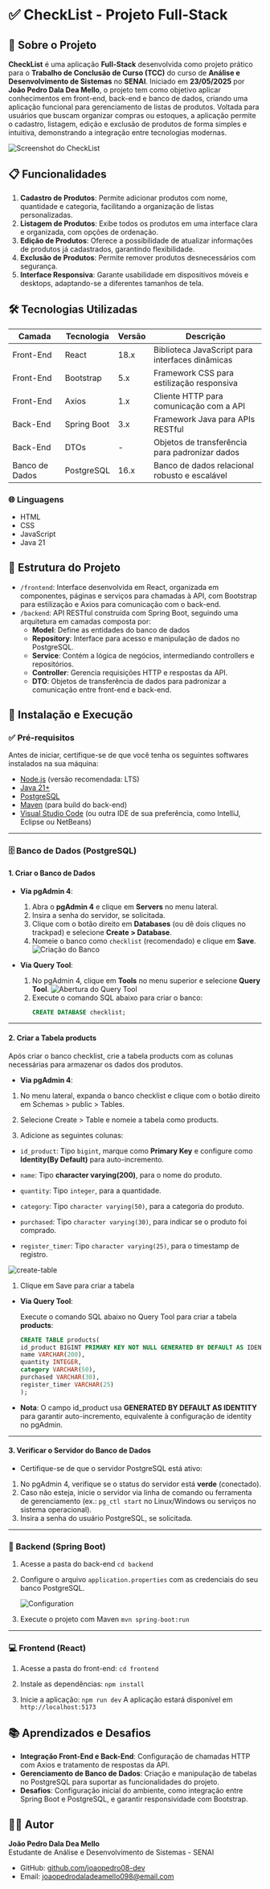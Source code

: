 # ✅ CheckList - Projeto Full-Stack

## 📌 Sobre o Projeto

**CheckList** é uma aplicação **Full-Stack** desenvolvida como projeto prático para o **Trabalho de Conclusão de Curso (TCC)** do curso de **Análise e Desenvolvimento de Sistemas** no **SENAI**. Iniciado em **23/05/2025** por **João Pedro Dala Dea Mello**, o projeto tem como objetivo aplicar conhecimentos em front-end, back-end e banco de dados, criando uma aplicação funcional para gerenciamento de listas de produtos. Voltada para usuários que buscam organizar compras ou estoques, a aplicação permite o cadastro, listagem, edição e exclusão de produtos de forma simples e intuitiva, demonstrando a integração entre tecnologias modernas.

![Screenshot do CheckList](img/img-checklist.png)

## 📋 Funcionalidades

1. **Cadastro de Produtos**: Permite adicionar produtos com nome, quantidade e categoria, facilitando a organização de listas personalizadas.
2. **Listagem de Produtos**: Exibe todos os produtos em uma interface clara e organizada, com opções de ordenação.
3. **Edição de Produtos**: Oferece a possibilidade de atualizar informações de produtos já cadastrados, garantindo flexibilidade.
4. **Exclusão de Produtos**: Permite remover produtos desnecessários com segurança.
5. **Interface Responsiva**: Garante usabilidade em dispositivos móveis e desktops, adaptando-se a diferentes tamanhos de tela.

## 🛠️ Tecnologias Utilizadas

| **Camada**     | **Tecnologia**      | **Versão** | **Descrição**                                      |
|----------------|---------------------|------------|---------------------------------------------------|
| Front-End      | React               | 18.x       | Biblioteca JavaScript para interfaces dinâmicas   |
| Front-End      | Bootstrap           | 5.x        | Framework CSS para estilização responsiva        |
| Front-End      | Axios               | 1.x        | Cliente HTTP para comunicação com a API          |
| Back-End       | Spring Boot         | 3.x        | Framework Java para APIs RESTful                 |
| Back-End       | DTOs                | -          | Objetos de transferência para padronizar dados   |
| Banco de Dados | PostgreSQL          | 16.x       | Banco de dados relacional robusto e escalável    |

### 🌐 Linguagens
- HTML
- CSS
- JavaScript
- Java 21

## 📂 Estrutura do Projeto

- `/frontend`: Interface desenvolvida em React, organizada em componentes, páginas e serviços para chamadas à API, com Bootstrap para estilização e Axios para comunicação com o back-end.
- `/backend`: API RESTful construída com Spring Boot, seguindo uma arquitetura em camadas composta por:
  - **Model**: Define as entidades do banco de dados
  - **Repository**: Interface para acesso e manipulação de dados no PostgreSQL.
  - **Service**: Contém a lógica de negócios, intermediando controllers e repositórios.
  - **Controller**: Gerencia requisições HTTP e respostas da API.
  - **DTO**: Objetos de transferência de dados para padronizar a comunicação entre front-end e back-end.

## 🚀 Instalação e Execução

### ✅ Pré-requisitos

Antes de iniciar, certifique-se de que você tenha os seguintes softwares instalados na sua máquina:

- [Node.js](https://nodejs.org) (versão recomendada: LTS)
- [Java 21+](https://www.oracle.com/java/technologies/javase/jdk21-archive-downloads.html)
- [PostgreSQL](https://www.postgresql.org)
- [Maven](https://maven.apache.org) (para build do back-end)
- [Visual Studio Code](https://code.visualstudio.com/) (ou outra IDE de sua preferência, como IntelliJ, Eclipse ou NetBeans)

---

### 🗄️ Banco de Dados (PostgreSQL)

#### 1. Criar o Banco de Dados

- **Via pgAdmin 4**:
  1. Abra o **pgAdmin 4** e clique em **Servers** no menu lateral.
  2. Insira a senha do servidor, se solicitada.
  3. Clique com o botão direito em **Databases** (ou dê dois cliques no trackpad) e selecione **Create > Database**.
  4. Nomeie o banco como `checklist` (recomendado) e clique em **Save**.
     ![Criação do Banco](img/postgresql1.png)

- **Via Query Tool**:
  1. No pgAdmin 4, clique em **Tools** no menu superior e selecione **Query Tool**.
     ![Abertura do Query Tool](img/postgresql2.png)
  2. Execute o comando SQL abaixo para criar o banco:
     ```sql
     CREATE DATABASE checklist;
---

#### 2. Criar a Tabela products
Após criar o banco checklist, crie a tabela products com as colunas necessárias para armazenar os dados dos produtos.

- **Via pgAdmin 4**:

1. No menu lateral, expanda o banco checklist e clique com o botão direito em Schemas > public > Tables.

2. Selecione Create > Table e nomeie a tabela como products.

3. Adicione as seguintes colunas:

- `id_product`: Tipo `bigint`, marque como **Primary Key** e configure como **Identity(By Default)** para auto-incremento.

- `name`: Tipo **character varying(200)**, para o nome do produto.
- `quantity`: Tipo `integer`, para a quantidade.
- `category`: Tipo `character varying(50)`, para a categoria do produto.
- `purchased`: Tipo `character varying(30)`, para indicar se o produto foi comprado.
- `register_timer`: Tipo `character varying(25)`, para o timestamp de registro.

![create-table](img/postgresql3.png)

1. Clique em Save para criar a tabela

- **Via Query Tool**: 
  
  Execute o comando SQL abaixo no Query Tool para criar a tabela **products**:

    ```sql
    CREATE TABLE products(
    id_product BIGINT PRIMARY KEY NOT NULL GENERATED BY DEFAULT AS IDENTITY, 
    name VARCHAR(200), 
    quantity INTEGER, 
    category VARCHAR(50), 
    purchased VARCHAR(30), 
    register_timer VARCHAR(25)
    );
- **Nota**: O campo id_product usa **GENERATED BY DEFAULT AS IDENTITY** para garantir auto-incremento, equivalente à configuração de identity no pgAdmin.
---

#### 3. Verificar o Servidor do Banco de Dados

- Certifique-se de que o servidor PostgreSQL está ativo:

1. No pgAdmin 4, verifique se o status do servidor está **verde** (conectado).
2. Caso não esteja, inicie o servidor via linha de comando ou ferramenta de gerenciamento (ex.: ``pg_ctl start`` no Linux/Windows ou serviços no sistema operacional).
3. Insira a senha do usuário PostgreSQL, se solicitada.
---
### 🔧 Backend (Spring Boot)

1. Acesse a pasta do back-end
`cd backend`

2. Configure o arquivo ``application.properties`` com as credenciais do seu banco PostgreSQL.

   ![Configuration](img/configuration.png)

3. Execute o projeto com Maven
`mvn spring-boot:run`

---

### 💻 Frontend (React)

1. Acesse a pasta do front-end: 
`cd frontend`

2. Instale as dependências:
`npm install`

3. Inicie a aplicação:
`npm run dev`
A aplicação estará disponível em `http://localhost:5173`

## 📚 Aprendizados e Desafios

- **Integração Front-End e Back-End**: Configuração de chamadas HTTP com Axios e tratamento de respostas da API.
- **Gerenciamento de Banco de Dados**: Criação e manipulação de tabelas no PostgreSQL para suportar as funcionalidades do projeto.
- **Desafios**: Configuração inicial do ambiente, como integração entre Spring Boot e PostgreSQL, e garantir responsividade com Bootstrap.


## 🧑‍💻 Autor

**João Pedro Dala Dea Mello**  
Estudante de Análise e Desenvolvimento de Sistemas - SENAI  
- GitHub: [github.com/joaopedro08-dev](https://github.com/joaopedro08-dev)  
- Email: joaopedrodaladeamello098@email.com
